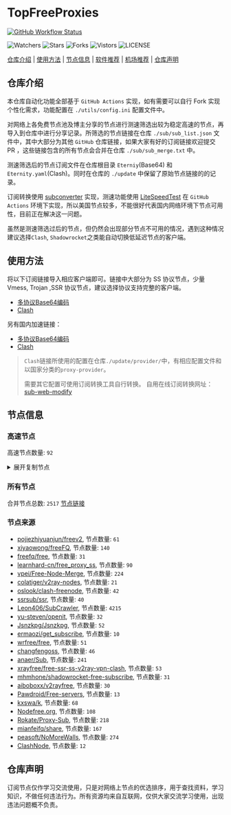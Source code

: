 # TopFreeProxies
[![GitHub Workflow Status](https://github.com/Jason6111/topfreeproxies/actions/workflows/get-proxies.yml/badge.svg)](https://github.com/Jason6111/TopFreeProxies/actions/workflows/get-proxies.yml) 

![Watchers](https://img.shields.io/github/watchers/Jason6111/topfreeproxies) ![Stars](https://img.shields.io/github/stars/Jason6111/topfreeproxies) ![Forks](https://img.shields.io/github/forks/Jason6111/topfreeproxies) ![Vistors](https://visitor-badge.laobi.icu/badge?page_id=Jason6111.topfreeproxies) ![LICENSE](https://img.shields.io/badge/license-CC%20BY--SA%204.0-green.svg)

[仓库介绍](https://github.com/Jason6111/TopFreeProxies#仓库介绍) | [使用方法](https://github.com/Jason6111/TopFreeProxies#使用方法) | [节点信息](https://github.com/Jason6111/TopFreeProxies#节点信息) | [软件推荐](https://github.com/Jason6111/TopFreeProxies#客户端选择) | [机场推荐](https://github.com/Jason6111/TopFreeProxies#机场推荐) | [仓库声明](https://github.com/Jason6111/TopFreeProxies#仓库声明)

## 仓库介绍
本仓库自动化功能全部基于 `GitHub Actions` 实现，如有需要可以自行 Fork 实现个性化需求，功能配置在 `./utils/config.ini` 配置文件中。

对网络上各免费节点池及博主分享的节点进行测速筛选出较为稳定高速的节点，再导入到仓库中进行分享记录。所筛选的节点链接在仓库 `./sub/sub_list.json` 文件中，其中大部分为其他 `GitHub` 仓库链接，如果大家有好的订阅链接欢迎提交 PR ，这些链接包含的所有节点会合并在仓库 `./sub/sub_merge.txt` 中。

测速筛选后的节点订阅文件在仓库根目录 `Eterniy`(Base64) 和 `Eternity.yaml`(Clash)。同时在仓库的 `./update` 中保留了原始节点链接的的记录。

订阅转换使用 [subconverter](https://github.com/tindy2013/subconverter) 实现，测速功能使用 [LiteSpeedTest](https://github.com/xxf098/LiteSpeedTest) 在 `GitHub Actions` 环境下实现，所以美国节点较多，不能很好代表国内网络环境下节点可用性，目前正在解决这一问题。

虽然是测速筛选过后的节点，但仍然会出现部分节点不可用的情况，遇到这种情况建议选择`Clash`, `Shadowrocket`之类能自动切换低延迟节点的客户端。

## 使用方法
将以下订阅链接导入相应客户端即可。链接中大部分为 SS 协议节点，少量 Vmess, Trojan ,SSR 协议节点，建议选择协议支持完整的客户端。

- [多协议Base64编码](https://raw.githubusercontent.com/Jason6111/TopFreeProxies/master/Eternity)
- [Clash](https://raw.githubusercontent.com/Jason6111/TopFreeProxies/master/Eternity.yaml)

另有国内加速链接：

- [多协议Base64编码](https://fastly.jsdelivr.net/gh/Jason6111/TopFreeProxies@master/Eternity)
- [Clash](https://fastly.jsdelivr.net/gh/Jason6111/TopFreeProxies@master/Eternity.yaml)

>`Clash`链接所使用的配置在仓库`./update/provider/`中，有相应配置文件和以国家分类的`proxy-provider`。
>
>需要其它配置可使用订阅转换工具自行转换。
>自用在线订阅转换网址：[sub-web-modify](https://sub.v1.mk/)

## 节点信息
### 高速节点
高速节点数量: `92`
<details>
  <summary>展开复制节点</summary>

    vmess://eyJ2IjoiMiIsInBzIjoi8J+HuPCfh6wg5paw5Yqg5Z2hXzExMTAyODMiLCJhZGQiOiI4LjIxOS4zLjE5NiIsInBvcnQiOiI0NDMiLCJ0eXBlIjoibm9uZSIsImlkIjoiNTcyMTI2ZjgtNTMwMS04M2MyLTBhMjYtYzMwY2VkM2RiN2M0IiwiYWlkIjoiMCIsIm5ldCI6IndzIiwicGF0aCI6Ii93bXptdndzIiwiaG9zdCI6Imdvb2RmYW1pbHkxOS5zaXRlIiwidGxzIjoidGxzIn0=
    vmess://eyJ2IjoiMiIsInBzIjoi8J+HuPCfh6wg5paw5Yqg5Z2hXzExMTAwMjQiLCJhZGQiOiI1MS43OS4xNTcuMjIzIiwicG9ydCI6IjgwIiwidHlwZSI6Im5vbmUiLCJpZCI6IjAyYzk5YzMyLTAwNTgtNGI4Ny1iNTFhLThmNWQ2YTU5YmRkZCIsImFpZCI6IjAiLCJuZXQiOiJ3cyIsInBhdGgiOiIvc3Nob2NlYW4iLCJob3N0IjoiIiwidGxzIjoiIn0=
    vmess://eyJ2IjoiMiIsInBzIjoi8J+HuPCfh6wg5paw5Yqg5Z2hXzExMTAwMjgiLCJhZGQiOiIxOC4xNDMuMTIzLjM1IiwicG9ydCI6IjgwIiwidHlwZSI6Im5vbmUiLCJpZCI6IjY4ZGY0ODM4LTQ2ZDAtNGI1Yi1jM2YwLWE0MGVjNzA2MzI0NSIsImFpZCI6IjAiLCJuZXQiOiJ3cyIsInBhdGgiOiIvIiwiaG9zdCI6IiIsInRscyI6IiJ9
    vmess://eyJ2IjoiMiIsInBzIjoi8J+HuPCfh6wg5paw5Yqg5Z2hXzExMTA0NDYiLCJhZGQiOiI4LjIxOS42MS43NCIsInBvcnQiOiI0NDMiLCJ0eXBlIjoibm9uZSIsImlkIjoiZmZmZmZmZmYtZmZmZi1mZmZmLWZmZmYtZmZmZmZmZmZmZmZmIiwiYWlkIjoiMCIsIm5ldCI6IndzIiwicGF0aCI6Ii92bWVzcyIsImhvc3QiOiJwMS5jaGlndWEudGsiLCJ0bHMiOiJ0bHMifQ==
    ssr://NDIuOTguMjcuMTgzOjU0MzphdXRoX2FlczEyOF9tZDU6Y2hhY2hhMjAtaWV0ZjpwbGFpbjpiV0pzWVc1ck1YQnZjblEvP2dyb3VwPVUxTlNVSEp2ZG1sa1pYSSZyZW1hcmtzPThKLUhyZkNmaDdBZ0xlbW1tZWE0cnkwME1pNDVPQzR5Tnk0eE9ETSZvYmZzcGFyYW09JnByb3RvcGFyYW09TlRFek5qRTZOamR0WmtsVWIwdzRORkJ1V25Fd1pB
    vmess://eyJ2IjoiMiIsInBzIjoi8J+HuPCfh6wgWzA5LTI2XXxvcGVucnVubmVyfOaWsOWKoOWdoShTRylTaW5nYXBvcmUvU2luZ2Fwb3JlXzciLCJhZGQiOiJ2Mi0yLmdvZGxpZ2h0Lnh5eiIsInBvcnQiOiIzMDUyNiIsInR5cGUiOiJub25lIiwiaWQiOiI0MzMwOGQyNy05NGVjLTQwOGUtYThmNi1kNjgyY2ZiOTljYTkiLCJhaWQiOiIwIiwibmV0Ijoid3MiLCJwYXRoIjoiLzU0ZjYzNGZzIiwiaG9zdCI6InYyLTIuZ29kbGlnaHQueHl6IiwidGxzIjoidGxzIn0=
    trojan://7Z29DRr1ts@cp-asus.ml:50275?allowInsecure=1#%F0%9F%87%B8%F0%9F%87%AC%20%5B09-26%5D%7Copenrunner%7C%E6%96%B0%E5%8A%A0%E5%9D%A1%28SG%29Singapore%2FSingapore_8
    trojan://c19d1432-8b3e-4818-8837-3d160cf65908@jgwdb2.gaox.ml:443?allowInsecure=1#%F0%9F%87%AF%F0%9F%87%B5%20%5B09-26%5D%7Copenrunner%7C%E6%97%A5%E6%9C%AC%28JP%29Japan%2FOsaka_9
    vmess://eyJ2IjoiMiIsInBzIjoi8J+HrfCfh7AgWzA5LTI2XXxvcGVucnVubmVyfOS4reWbvemmmea4ry/kuK3lm73lj7Dmub4oQ04pQ2hpbmEvQmVpamluZy8o5Y+v6IO95piv5Lit6L2s6IqC54K5KV8xMCIsImFkZCI6InNoY3UuZm9yZ2VidWtraXQuY29tIiwicG9ydCI6IjQ3Mzg5IiwidHlwZSI6Im5vbmUiLCJpZCI6ImY2ODBkZmQ4LTNiNTktNDhhZi1hZWE4LTFkNGJjMDlhMTcwNSIsImFpZCI6IjAiLCJuZXQiOiJ0Y3AiLCJwYXRoIjoiLyIsImhvc3QiOiJzaGN1LmZvcmdlYnVra2l0LmNvbSIsInRscyI6IiJ9
    vmess://eyJ2IjoiMiIsInBzIjoi8J+HrfCfh7AgWzA5LTI2XXxvcGVucnVubmVyfOS4reWbvemmmea4r+eJueWIq+ihjOaUv+WMuihISylIb25na29uZ1NBUkNoaW5hL0hvbmdLb25nXzE5IiwiYWRkIjoiNDI2aGsuZmFuczgueHl6IiwicG9ydCI6IjQ0MyIsInR5cGUiOiJub25lIiwiaWQiOiI5M2JkYWVkNS0xM2M1LTM5MjctOTNkNy1hNjg3N2M1YWM4ZDIiLCJhaWQiOiIyIiwibmV0Ijoid3MiLCJwYXRoIjoiL3JheSIsImhvc3QiOiI0MjZoay5mYW5zOC54eXoiLCJ0bHMiOiJ0bHMifQ==
    vmess://eyJ2IjoiMiIsInBzIjoi8J+HrfCfh7AgWzA5LTI2XXxvcGVucnVubmVyfOS4reWbvemmmea4ry/kuK3lm73lj7Dmub4oQ04pQ2hpbmEvQmVpamluZy8o5Y+v6IO95piv5Lit6L2s6IqC54K5KV8yMCIsImFkZCI6IlYzMDkuYmdwbmV0LnRvcCIsInBvcnQiOiIyNjMwOSIsInR5cGUiOiJub25lIiwiaWQiOiJlZjM2MWM4My04Yjg5LTM5NTAtOWM5Yi02Y2NjMTc3ZTYyODUiLCJhaWQiOiIwIiwibmV0IjoidGNwIiwicGF0aCI6Ii9yYXkiLCJob3N0IjoiNDI2aGsuZmFuczgueHl6IiwidGxzIjoiIn0=
    vmess://eyJ2IjoiMiIsInBzIjoi8J+HrfCfh7AgWzA5LTI2XXxvcGVucnVubmVyfOS4reWbvemmmea4ry/kuK3lm73lj7Dmub4oQ04pQ2hpbmEvU2hlbnpoZW4vKOWPr+iDveaYr+S4rei9rOiKgueCuSlfMjMiLCJhZGQiOiJWMjAzLmJncG5ldC50b3AiLCJwb3J0IjoiMjYyMDMiLCJ0eXBlIjoibm9uZSIsImlkIjoiZWYzNjFjODMtOGI4OS0zOTUwLTljOWItNmNjYzE3N2U2Mjg1IiwiYWlkIjoiMCIsIm5ldCI6InRjcCIsInBhdGgiOiIvcmF5IiwiaG9zdCI6IjQyNmhrLmZhbnM4Lnh5eiIsInRscyI6IiJ9
    trojan://cfbabf31-2cf6-40ca-9688-abbb682370aa@cn.speedabc.xyz:32002?allowInsecure=1&sni=jp-bgp.speedaccelerate.com#%F0%9F%87%AD%F0%9F%87%B0%20%5B09-26%5D%7Copenrunner%7C%E4%B8%AD%E5%9B%BD%E9%A6%99%E6%B8%AF%2F%E4%B8%AD%E5%9B%BD%E5%8F%B0%E6%B9%BE%28CN%29China%2FShenzhen%2F%28%E5%8F%AF%E8%83%BD%E6%98%AF%E4%B8%AD%E8%BD%AC%E8%8A%82%E7%82%B9%29_25
    trojan://e5d46365e25e31d94279c2bcf93390a2@sg-sr-116.mitoption.com:443?allowInsecure=1#%F0%9F%87%B8%F0%9F%87%AC%20%5B09-26%5D%7Copenrunner%7C%E6%96%B0%E5%8A%A0%E5%9D%A1%28SG%29Singapore%2FSingapore_28
    vmess://eyJ2IjoiMiIsInBzIjoi8J+Hr/Cfh7UgWzA5LTI2XXxvcGVucnVubmVyfOaXpeacrChKUClKYXBhbi9Ub2t5b18yOSIsImFkZCI6IjE0MC4yMzguNDguMTk0IiwicG9ydCI6Ijg4ODgiLCJ0eXBlIjoibm9uZSIsImlkIjoiMjRmMWRmYWQtMTI2Ny00Mjk3LThlODgtMGU5YjhlZjQ3ZTQ3IiwiYWlkIjoiMCIsIm5ldCI6InRjcCIsInBhdGgiOiIvIiwiaG9zdCI6IiIsInRscyI6IiJ9
    ss://YWVzLTI1Ni1nY206WTZSOXBBdHZ4eHptR0M@158.247.205.87:5601#%F0%9F%87%AF%F0%9F%87%B5%20%5B09-26%5D%7Copenrunner%7C%E6%97%A5%E6%9C%AC%28JP%29Japan%2FOsaka_40
    trojan://7b4066ae-accc-11eb-a8bf-f23c91cfbbc9@ssl.tcpbbr.net:443?allowInsecure=1#%F0%9F%87%AD%F0%9F%87%B0%20%5B09-26%5D%7Copenrunner%7C%E4%B8%AD%E5%9B%BD%E9%A6%99%E6%B8%AF%E7%89%B9%E5%88%AB%E8%A1%8C%E6%94%BF%E5%8C%BA%28HK%29Hongkong%2BSAR%2BChina%2FHong%2BKong_42
    vmess://eyJ2IjoiMiIsInBzIjoi8J+HqPCfh7Mg5Y+w5rm+XzExMTAwMDEiLCJhZGQiOiJ0dy10Yi1iLnpjMjAyMDA0MjYuY2x1YiIsInBvcnQiOiIzOTk5OCIsInR5cGUiOiJub25lIiwiaWQiOiI2N2M1MGY2YS04MTZkLTM1NTUtODliNC0xOWRkMjk2MDhmOGIiLCJhaWQiOiIwIiwibmV0IjoidGNwIiwicGF0aCI6Ii8iLCJob3N0IjoidHctdGItYi56YzIwMjAwNDI2LmNsdWIiLCJ0bHMiOiIifQ==
    vmess://eyJ2IjoiMiIsInBzIjoi8J+HqPCfh7Mg5Y+w5rm+XzExMTAwMDIiLCJhZGQiOiJ0dy10Yi1jLnpjMjAyMDA0MjYuY2x1YiIsInBvcnQiOiIzOTk5OSIsInR5cGUiOiJub25lIiwiaWQiOiI2N2M1MGY2YS04MTZkLTM1NTUtODliNC0xOWRkMjk2MDhmOGIiLCJhaWQiOiIwIiwibmV0IjoidGNwIiwicGF0aCI6Ii8iLCJob3N0IjoidHctdGItYy56YzIwMjAwNDI2LmNsdWIiLCJ0bHMiOiIifQ==
    vmess://eyJ2IjoiMiIsInBzIjoi8J+HqPCfh7Mg5Y+w5rm+XzExMTAwMDciLCJhZGQiOiIwMjE4dHcwMi5mYW5zOC54eXoiLCJwb3J0IjoiODAiLCJ0eXBlIjoibm9uZSIsImlkIjoiNWM3MGRhNWQtZTY0MS0zYmY4LWI3ZGMtNWJhYmQ4NDNmZjNjIiwiYWlkIjoiMiIsIm5ldCI6IndzIiwicGF0aCI6Ii92MnJheSIsImhvc3QiOiIwMjE4dHcwMi5mYW5zOC54eXoiLCJ0bHMiOiIifQ==
    vmess://eyJ2IjoiMiIsInBzIjoi8J+HqPCfh7Mg5Y+w5rm+XzExMTAwMDgiLCJhZGQiOiIxNjUuMTU0LjI0My40NSIsInBvcnQiOiI0NDMiLCJ0eXBlIjoibm9uZSIsImlkIjoiN2Y0ZmYyZTEtYzA4Zi0zNWJkLWFmZTctNGE2YTM4NjkwN2FhIiwiYWlkIjoiMiIsIm5ldCI6IndzIiwicGF0aCI6Ii8iLCJob3N0IjoiIiwidGxzIjoiIn0=
    vmess://eyJ2IjoiMiIsInBzIjoi8J+HqPCfh7Mg5Y+w5rm+XzExMTAwMDkiLCJhZGQiOiIyMTEuNzIuMzUuMTEwIiwicG9ydCI6IjQ0MyIsInR5cGUiOiJub25lIiwiaWQiOiI1NDFjYTAyNi01OGQzLTQ4ZjEtZDZlZi0zYTA1NTQzZGRjYjciLCJhaWQiOiIwIiwibmV0Ijoid3MiLCJwYXRoIjoiLyIsImhvc3QiOiJydS50emNjaWZxLmdhIiwidGxzIjoiIn0=
    vmess://eyJ2IjoiMiIsInBzIjoi8J+HqPCfh7Mg5Y+w5rm+XzExMTAwMTAiLCJhZGQiOiIyMjAuMTMwLjgwLjE3OSIsInBvcnQiOiI0NDMiLCJ0eXBlIjoibm9uZSIsImlkIjoiNzAyMDY0OTAtODI5Mi00MjQyLWIyNjMtZTdkMTE1ODkzNjJlIiwiYWlkIjoiMCIsIm5ldCI6IndzIiwicGF0aCI6Ii9kb3duIiwiaG9zdCI6IiIsInRscyI6IiJ9
    vmess://eyJ2IjoiMiIsInBzIjoi8J+HqPCfh7Mg5Y+w5rm+XzExMTAwMzMiLCJhZGQiOiIxNjUuMTU0LjIyNi40NSIsInBvcnQiOiI4MCIsInR5cGUiOiJub25lIiwiaWQiOiJmYTA3MDJmNC04ZWM5LTQ4ZTUtOWI1My1hMGFmYjdjMzcxN2UiLCJhaWQiOiIwIiwibmV0Ijoid3MiLCJwYXRoIjoiLyIsImhvc3QiOiIiLCJ0bHMiOiIifQ==
    vmess://eyJ2IjoiMiIsInBzIjoi8J+HqPCfh7Mg5Y+w5rm+XzExMTAwNDAiLCJhZGQiOiJ0dzAyLmhlbmV0LnRvcCIsInBvcnQiOiIyMDAwMCIsInR5cGUiOiJub25lIiwiaWQiOiIzNWI2NWIzMS0xNzRlLTQwMDctYWQ2NS04ZWFlNmQ3YjhjNDEiLCJhaWQiOiIwIiwibmV0Ijoid3MiLCJwYXRoIjoiL2xpdmUiLCJob3N0IjoiY2N0di5jb20iLCJ0bHMiOiIifQ==
    vmess://eyJ2IjoiMiIsInBzIjoi8J+HqPCfh7Mg5Y+w5rm+XzExMTAwNDkiLCJhZGQiOiJ0dzk5LWhpbmV0Lm15bjFkZXMuY29tIiwicG9ydCI6IjIwODciLCJ0eXBlIjoibm9uZSIsImlkIjoiZDc4YzBiZjMtYjViYi0zOTQ4LWI1YWYtODMzNzlkOGM5MTdmIiwiYWlkIjoiMCIsIm5ldCI6IndzIiwicGF0aCI6Ii8iLCJob3N0IjoidHc5OS1oaW5ldC5teW4xZGVzLmNvbSIsInRscyI6IiJ9
    vmess://eyJ2IjoiMiIsInBzIjoi8J+HqPCfh7Mg5Y+w5rm+XzExMTAwNTQiLCJhZGQiOiJoaW5ldDEyNjEuZ2Z3aXNiZXN0Lnh5eiIsInBvcnQiOiIyMTIzNCIsInR5cGUiOiJub25lIiwiaWQiOiI2ZDg5NmRkOS0yMWZmLTM4NDQtYTcyYS0zMzI1MDc0ODYwNDkiLCJhaWQiOiIwIiwibmV0IjoidGNwIiwicGF0aCI6Ii8iLCJob3N0IjoidHc5OS1oaW5ldC5teW4xZGVzLmNvbSIsInRscyI6IiJ9
    vmess://eyJ2IjoiMiIsInBzIjoi8J+HqPCfh7Mg5Y+w5rm+XzExMTAwNTUiLCJhZGQiOiJ0dy0xLnF3cWpzcS50b3AiLCJwb3J0IjoiNDQzIiwidHlwZSI6Im5vbmUiLCJpZCI6ImIwNTQzYTNiLWQ2OTAtM2VkOS05YTgxLWYyNGY4NTJlNzRmNyIsImFpZCI6IjAiLCJuZXQiOiJ3cyIsInBhdGgiOiIvIiwiaG9zdCI6InR3LTEucXdxanNxLnRvcCIsInRscyI6IiJ9
    vmess://eyJ2IjoiMiIsInBzIjoi8J+HqPCfh7Mg5Y+w5rm+XzExMTAwNTYiLCJhZGQiOiJ0dy5mMDEucGFvcGFvY2xvdWQuY3lvdSIsInBvcnQiOiIzMzA2IiwidHlwZSI6Im5vbmUiLCJpZCI6IjE2NjkwYWQzLWIyM2MtM2Q0ZC1iNGEwLTM3OTBlNThmOWJlMSIsImFpZCI6IjIiLCJuZXQiOiJ0Y3AiLCJwYXRoIjoiLyIsImhvc3QiOiJ0dy0xLnF3cWpzcS50b3AiLCJ0bHMiOiIifQ==
    vmess://eyJ2IjoiMiIsInBzIjoi8J+HqPCfh7Mg5Y+w5rm+XzExMTAwNTkiLCJhZGQiOiJhMDEtaGsxLm1vb250b2RheS51ayIsInBvcnQiOiI0NDMiLCJ0eXBlIjoibm9uZSIsImlkIjoiMTQ1ZTIxYWMtYWIwYy00Zjg5LWI2OGMtZTYxMTQ5MDk1ZWYzIiwiYWlkIjoiMCIsIm5ldCI6IndzIiwicGF0aCI6Ii9tb29udG9kYXkiLCJob3N0IjoiYTAxLWhrMS5tb29udG9kYXkudWsiLCJ0bHMiOiJ0bHMifQ==
    vmess://eyJ2IjoiMiIsInBzIjoi8J+HqPCfh7Mg5Y+w5rm+XzExMTAwNjEiLCJhZGQiOiJhMDgtaGsxLm1vb250b2RheS51ayIsInBvcnQiOiI0NDMiLCJ0eXBlIjoibm9uZSIsImlkIjoiMTQ1ZTIxYWMtYWIwYy00Zjg5LWI2OGMtZTYxMTQ5MDk1ZWYzIiwiYWlkIjoiMCIsIm5ldCI6IndzIiwicGF0aCI6Ii9tb29udG9kYXkiLCJob3N0IjoiYTA4LWhrMS5tb29udG9kYXkudWsiLCJ0bHMiOiJ0bHMifQ==
    vmess://eyJ2IjoiMiIsInBzIjoi8J+HqPCfh7Mg5Y+w5rm+XzExMTAwNjIiLCJhZGQiOiJhMTAta29yMS5tb29udG9kYXkudWsiLCJwb3J0IjoiNDQzIiwidHlwZSI6Im5vbmUiLCJpZCI6IjE0NWUyMWFjLWFiMGMtNGY4OS1iNjhjLWU2MTE0OTA5NWVmMyIsImFpZCI6IjAiLCJuZXQiOiJ3cyIsInBhdGgiOiIvbW9vbnRvZGF5IiwiaG9zdCI6ImExMC1rb3IxLm1vb250b2RheS51ayIsInRscyI6InRscyJ9
    vmess://eyJ2IjoiMiIsInBzIjoi8J+HqPCfh7Mg5Y+w5rm+XzExMTAwNzciLCJhZGQiOiJoaW5ldC0yLmFraWpwLm5ldCIsInBvcnQiOiIzMDAxNSIsInR5cGUiOiJub25lIiwiaWQiOiIwYWU1MDU3MS1iZjYyLTRhNTctODAzNS0wODhjYzEwYjJiYjYiLCJhaWQiOiIwIiwibmV0Ijoid3MiLCJwYXRoIjoiL2ltYWdlcyIsImhvc3QiOiJ2LnFxLmNvbSIsInRscyI6IiJ9
    vmess://eyJ2IjoiMiIsInBzIjoi8J+HqPCfh7Mg5Y+w5rm+XzExMTAwODAiLCJhZGQiOiJhMDMtanAxLm1vb250b2RheS51ayIsInBvcnQiOiI0NDMiLCJ0eXBlIjoibm9uZSIsImlkIjoiMTQ1ZTIxYWMtYWIwYy00Zjg5LWI2OGMtZTYxMTQ5MDk1ZWYzIiwiYWlkIjoiMCIsIm5ldCI6IndzIiwicGF0aCI6Ii9tb29udG9kYXkiLCJob3N0IjoiYTAzLWpwMS5tb29udG9kYXkudWsiLCJ0bHMiOiJ0bHMifQ==
    vmess://eyJ2IjoiMiIsInBzIjoi8J+HqPCfh7Mg5Y+w5rm+XzExMTAwODIiLCJhZGQiOiI2MS4yMTYuODUuNjgiLCJwb3J0IjoiNDQzIiwidHlwZSI6Im5vbmUiLCJpZCI6IjViYTczOGU3LTBhYmYtNDkzNS1iNjdlLWQ0MDRhMDgzZDZhNiIsImFpZCI6IjY0IiwibmV0Ijoid3MiLCJwYXRoIjoiL3BhdGgvMjQzNTM1MzIyOTA2IiwiaG9zdCI6Ind3dy44ODYxMjg2MC54eXoiLCJ0bHMiOiJ0bHMifQ==
    vmess://eyJ2IjoiMiIsInBzIjoi8J+HqPCfh7Mg5Y+w5rm+XzExMTAwODQiLCJhZGQiOiJ0dzQuNTk0ODg4Lnh5eiIsInBvcnQiOiIxMTQ2MyIsInR5cGUiOiJub25lIiwiaWQiOiI2OTNiYTZhNi1mMzYyLTNlZjMtYjk0NS1lOWRlNGFhOGFjNGUiLCJhaWQiOiIwIiwibmV0Ijoid3MiLCJwYXRoIjoiL3YycmF5IiwiaG9zdCI6InR3NC41OTQ4ODgueHl6IiwidGxzIjoiIn0=
    vmess://eyJ2IjoiMiIsInBzIjoi8J+HqPCfh7Mg5Y+w5rm+XzExMTAwODUiLCJhZGQiOiJ4bi0ta2RrYWtiM2tjLnhuLS15OGpobW02Z24uY29tIiwicG9ydCI6IjgwOSIsInR5cGUiOiJub25lIiwiaWQiOiJmZWM1NDRjNS02ZWM0LTQ1ZDgtODg3OC0xN2Y3OTllNzdlOTYiLCJhaWQiOiIwIiwibmV0IjoidGNwIiwicGF0aCI6Ii92MnJheSIsImhvc3QiOiJ0dzQuNTk0ODg4Lnh5eiIsInRscyI6IiJ9
    vmess://eyJ2IjoiMiIsInBzIjoi8J+HqPCfh7Mg5Y+w5rm+XzExMTAwODkiLCJhZGQiOiJkZG5zMi5haXJ0Y3AudmlwIiwicG9ydCI6IjEwMDAxIiwidHlwZSI6Im5vbmUiLCJpZCI6IjdmNjdmYjExLTgzMmQtMzQ5Mi1hZGZlLTYzZTBjY2VhZmJlMCIsImFpZCI6IjIiLCJuZXQiOiJ3cyIsInBhdGgiOiIvIiwiaG9zdCI6ImRkbnMyLmFpcnRjcC52aXAiLCJ0bHMiOiIifQ==
    vmess://eyJ2IjoiMiIsInBzIjoi8J+HqPCfh7Mg5Y+w5rm+XzExMTAwOTAiLCJhZGQiOiJkZG5zLmFpcnRjcC52aXAiLCJwb3J0IjoiMTAwMDEiLCJ0eXBlIjoibm9uZSIsImlkIjoiN2Y2N2ZiMTEtODMyZC0zNDkyLWFkZmUtNjNlMGNjZWFmYmUwIiwiYWlkIjoiMiIsIm5ldCI6IndzIiwicGF0aCI6Ii8iLCJob3N0IjoiZGRucy5haXJ0Y3AudmlwIiwidGxzIjoiIn0=
    vmess://eyJ2IjoiMiIsInBzIjoi8J+HqPCfh7Mg5Y+w5rm+XzExMTAxMjUiLCJhZGQiOiIyMTEuMjMuMTYwLjI0MyIsInBvcnQiOiI0NDMiLCJ0eXBlIjoibm9uZSIsImlkIjoiNDE4MDQ4YWYtYTI5My00Yjk5LTliMGMtOThjYTM1ODBkZDI0IiwiYWlkIjoiNjQiLCJuZXQiOiJ3cyIsInBhdGgiOiIvcGF0aC8yNDM1MzUzMjI5MDYiLCJob3N0Ijoid3d3LjMzMDYxMjIyLnh5eiIsInRscyI6IiJ9
    vmess://eyJ2IjoiMiIsInBzIjoi8J+HqPCfh7Mg5Y+w5rm+XzExMTAxMzIiLCJhZGQiOiJ0dy54bGtqanMudG9wIiwicG9ydCI6IjQ0MyIsInR5cGUiOiJub25lIiwiaWQiOiIwYTZiNzIyNi0yZjljLTM5M2MtYmM5NC01YTM0ODU5MjUwYzAiLCJhaWQiOiIwIiwibmV0Ijoid3MiLCJwYXRoIjoiLyIsImhvc3QiOiJ0dy54bGtqanMudG9wIiwidGxzIjoiIn0=
    vmess://eyJ2IjoiMiIsInBzIjoi8J+HqPCfh7Mg5Y+w5rm+XzExMTAxMzMiLCJhZGQiOiJ0dzAyLm50dGtrLmNvbSIsInBvcnQiOiI0NDMiLCJ0eXBlIjoibm9uZSIsImlkIjoiM2E5YzBkMGMtZTBmZC0zMTQ1LWE0MTQtZWMyNjVlNzAxMGI3IiwiYWlkIjoiMCIsIm5ldCI6IndzIiwicGF0aCI6Ii8iLCJob3N0IjoidHcwMi5udHRray5jb20iLCJ0bHMiOiIifQ==
    vmess://eyJ2IjoiMiIsInBzIjoi8J+HqPCfh7Mg5Y+w5rm+XzExMTAxMzciLCJhZGQiOiJ0d2lwdjQudXNlaXB2Nm5vdy5jb20iLCJwb3J0IjoiNjYxNyIsInR5cGUiOiJub25lIiwiaWQiOiJmOGQxOWJhNS04Njg0LTQ1ZjItODUyMy03N2RiZWE1ODg5NTUiLCJhaWQiOiIwIiwibmV0Ijoid3MiLCJwYXRoIjoiLyIsImhvc3QiOiJ0d2lwdjQudXNlaXB2Nm5vdy5jb20iLCJ0bHMiOiIifQ==
    vmess://eyJ2IjoiMiIsInBzIjoi8J+HqPCfh7Mg5Y+w5rm+XzExMTAxOTciLCJhZGQiOiJ0dzAxLmhlbmV0LnRvcCIsInBvcnQiOiIyMDAwMCIsInR5cGUiOiJub25lIiwiaWQiOiJjN2I1MzkyYS0wM2EyLTQ4M2YtOWQ1MS04OWZmMWFhNmMxOWUiLCJhaWQiOiIwIiwibmV0Ijoid3MiLCJwYXRoIjoiL2xpdmUiLCJob3N0IjoiY2N0di5jb20iLCJ0bHMiOiIifQ==
    trojan://e0ef6178-23ad-3385-9e72-b93820a847da@AZQT.xibai6.top:20739?allowInsecure=0#%F0%9F%87%BA%F0%9F%87%B8%20%5B11-12%5D-%F0%9F%87%BA%F0%9F%87%B8-%E7%BE%8E%E5%9B%BD-2652-AZQT.xibai6.top
    vmess://eyJ2IjoiMiIsInBzIjoi8J+HuvCfh7ggLee+juWbvS12Ni56b3RlLmV1Lm9yZyIsImFkZCI6InY2LnpvdGUuZXUub3JnIiwicG9ydCI6Ijg0NDMiLCJ0eXBlIjoibm9uZSIsImlkIjoiNjliMWRhYTQtMzA1Yy00YTU5LTllOGYtNDkyNmUwY2ZjZDQ3IiwiYWlkIjoiMCIsIm5ldCI6IndzIiwicGF0aCI6Ii8iLCJob3N0IjoidjYuem90ZS5ldS5vcmciLCJ0bHMiOiIifQ==
    vmess://eyJ2IjoiMiIsInBzIjoi8J+HuvCfh7ggLee+juWbvS0xMDQuMTYuMTU0LjExOCIsImFkZCI6IjEwNC4xNi4xNTQuMTE4IiwicG9ydCI6IjQ0MyIsInR5cGUiOiJub25lIiwiaWQiOiJhOTQ1ZGJkNy1mYWFlLTQ1ZDUtZTE5NS02NjNkOWQwZjY0OGQiLCJhaWQiOiIwIiwibmV0Ijoid3MiLCJwYXRoIjoiLyIsImhvc3QiOiIlN0IlMjJIb3N0JTIyOiUyMmZqLndibG9ndzEudGslMjIlN0QiLCJ0bHMiOiJ0bHMifQ==
    vmess://eyJ2IjoiMiIsInBzIjoi8J+HuvCfh7ggLee+juWbvS0xMDQuMTcuMTg1LjEzMSIsImFkZCI6IjEwNC4xNy4xODUuMTMxIiwicG9ydCI6IjQ0MyIsInR5cGUiOiJub25lIiwiaWQiOiJhOTQ1ZGJkNy1mYWFlLTQ1ZDUtZTE5NS02NjNkOWQwZjY0OGQiLCJhaWQiOiIwIiwibmV0Ijoid3MiLCJwYXRoIjoiLyIsImhvc3QiOiIlN0IlMjJIb3N0JTIyOiUyMmZqLndibG9ndzEudGslMjIlN0QiLCJ0bHMiOiJ0bHMifQ==
    vmess://eyJ2IjoiMiIsInBzIjoi8J+HuvCfh7ggLee+juWbvS0xMDQuMTkuMTY1LjU2IiwiYWRkIjoiMTA0LjE5LjE2NS41NiIsInBvcnQiOiI0NDMiLCJ0eXBlIjoibm9uZSIsImlkIjoiYTk0NWRiZDctZmFhZS00NWQ1LWUxOTUtNjYzZDlkMGY2NDhkIiwiYWlkIjoiMCIsIm5ldCI6IndzIiwicGF0aCI6Ii8iLCJob3N0IjoiJTdCJTIySG9zdCUyMjolMjJmai53YmxvZ3cxLnRrJTIyJTdEIiwidGxzIjoidGxzIn0=
    vmess://eyJ2IjoiMiIsInBzIjoi8J+HuvCfh7ggLee+juWbvS0xMDQuMTkuMjIuODIiLCJhZGQiOiIxMDQuMTkuMjIuODIiLCJwb3J0IjoiNDQzIiwidHlwZSI6Im5vbmUiLCJpZCI6ImE5NDVkYmQ3LWZhYWUtNDVkNS1lMTk1LTY2M2Q5ZDBmNjQ4ZCIsImFpZCI6IjAiLCJuZXQiOiJ3cyIsInBhdGgiOiIvIiwiaG9zdCI6IiU3QiUyMkhvc3QlMjI6JTIyZmoud2Jsb2d3MS50ayUyMiU3RCIsInRscyI6InRscyJ9
    vmess://eyJ2IjoiMiIsInBzIjoi8J+HuvCfh7ggLee+juWbvS0xNzIuNjcuNjAuMzYiLCJhZGQiOiIxNzIuNjcuNjAuMzYiLCJwb3J0IjoiMjA1MyIsInR5cGUiOiJub25lIiwiaWQiOiJmYjU4MDY0My0xYjBmLTRjNjEtYzIyOC1lMGRjNWE3MGFiYmUiLCJhaWQiOiIwIiwibmV0Ijoid3MiLCJwYXRoIjoiLyIsImhvc3QiOiJ3d3cuYW9vcC5jZiIsInRscyI6InRscyJ9
    vmess://eyJ2IjoiMiIsInBzIjoi8J+HuvCfh7ggLee+juWbvS02OGJhMDMyMy1hNTFiLTQ4OWItODEyNS05Mjk0Zjk2MjI3MjAubWlzYy5jZiIsImFkZCI6IjY4YmEwMzIzLWE1MWItNDg5Yi04MTI1LTkyOTRmOTYyMjcyMC5taXNjLmNmIiwicG9ydCI6IjgwIiwidHlwZSI6Im5vbmUiLCJpZCI6IjY4YmEwMzIzLWE1MWItNDg5Yi04MTI1LTkyOTRmOTYyMjcyMCIsImFpZCI6IjAiLCJuZXQiOiJ3cyIsInBhdGgiOiIvIiwiaG9zdCI6IiU3QiUyMkhvc3QlMjI6JTIyNjhiYTAzMjMtYTUxYi00ODliLTgxMjUtOTI5NGY5NjIyNzIwLm1pc2MuY2YlMjIlN0QiLCJ0bHMiOiIifQ==
    vmess://eyJ2IjoiMiIsInBzIjoi8J+HuvCfh7ggLee+juWbvS1oazMuc2FuZmVuMDAxLnBpY3MiLCJhZGQiOiJoazMuc2FuZmVuMDAxLnBpY3MiLCJwb3J0IjoiNDQzIiwidHlwZSI6Im5vbmUiLCJpZCI6IjY2YmVlOGZhLTU2YTYtNDEwOC05MmVjLWQ0YTA5MDAyNzBjYiIsImFpZCI6IjAiLCJuZXQiOiJ3cyIsInBhdGgiOiIvIiwiaG9zdCI6Ind3dy5taWNyb3NvZnQuY29tIiwidGxzIjoidGxzIn0=
    vmess://eyJ2IjoiMiIsInBzIjoi8J+HuvCfh7ggLee+juWbvS12Ni56b3RlLmV1Lm9yZyAyIiwiYWRkIjoidjYuem90ZS5ldS5vcmciLCJwb3J0IjoiODQ0MyIsInR5cGUiOiJub25lIiwiaWQiOiI2OWIxZGFhNC0zMDVjLTRhNTktOWU4Zi00OTI2ZTBjZmNkNDciLCJhaWQiOiIwIiwibmV0Ijoid3MiLCJwYXRoIjoiLyIsImhvc3QiOiJ2Ni56b3RlLmV1Lm9yZyIsInRscyI6InRscyJ9
    vmess://eyJ2IjoiMiIsInBzIjoi8J+HuvCfh7ggZ2l0aHViLmNvbS9mcmVlZnEgLSDnvo7lm73lvJflkInlsLzkuprlt57mlofnibnlsbHlhpzlnLpPVkjmlbDmja7kuK3lv4MgMSIsImFkZCI6IjUxLjgxLjIyMC4xOTUiLCJwb3J0IjoiODAiLCJ0eXBlIjoibm9uZSIsImlkIjoiNmZlYTE2NDktNDI1Yi00MDkyLWJmNTMtMjk3OTIxNTJjOTI1IiwiYWlkIjoiMCIsIm5ldCI6IndzIiwicGF0aCI6Ii8iLCJob3N0IjoiNTEuODEuMjIwLjE5NSIsInRscyI6IiJ9
    vmess://eyJ2IjoiMiIsInBzIjoiVVNfMTAiLCJhZGQiOiIxMzguMi4xNS4yMyIsInBvcnQiOiI0NjM3MCIsInR5cGUiOiJub25lIiwiaWQiOiI5OTgxNTFlNS0wYmM1LTQzNzctZTM5MC1jNDFiYjI2ZmRkMGMiLCJhaWQiOiIwIiwibmV0IjoidGNwIiwicGF0aCI6Ii8iLCJob3N0IjoiNTEuODEuMjIwLjE5NSIsInRscyI6IiJ9
    vmess://eyJ2IjoiMiIsInBzIjoiVVNfMTEiLCJhZGQiOiI1MS44MS4yMjMuMzIiLCJwb3J0IjoiNDQzIiwidHlwZSI6Im5vbmUiLCJpZCI6ImMwMTU2NDUxLTRlZmItNDVlMi04NGZjLThkMzE1YzQ2NTBkYiIsImFpZCI6IjMyIiwibmV0IjoidGNwIiwicGF0aCI6Ii8iLCJob3N0IjoiNTEuODEuMjIwLjE5NSIsInRscyI6IiJ9
    vmess://eyJ2IjoiMiIsInBzIjoiUG9vbF/wn4e68J+HuFVTXzEyIiwiYWRkIjoiMTkyLjk2LjIwNC4yNTAiLCJwb3J0IjoiNDQzIiwidHlwZSI6Im5vbmUiLCJpZCI6ImFiYTUwZGQ0LTU0ODQtM2IwNS1iMTRhLTQ2NjFjYWY4NjJkNSIsImFpZCI6IjQiLCJuZXQiOiJ3cyIsInBhdGgiOiIvd3MiLCJob3N0IjoiIiwidGxzIjoidGxzIn0=
    vmess://eyJ2IjoiMiIsInBzIjoiVVNfMTQiLCJhZGQiOiIxNTkuMjIzLjMyLjIzMCIsInBvcnQiOiI4MDgwIiwidHlwZSI6Im5vbmUiLCJpZCI6IjcwMDIzMzBkLWZlMjctNGI1Ni1iMjJmLWQ3ZTNlYjgyNWZkYiIsImFpZCI6IjAiLCJuZXQiOiJ3cyIsInBhdGgiOiIvY2N0djEzL2hkLm0zdTgiLCJob3N0IjoiMTU5LjIyMy4zMi4yMzAiLCJ0bHMiOiIifQ==
    vmess://eyJ2IjoiMiIsInBzIjoiVVNfMTYiLCJhZGQiOiI1MS44MS4yMjMuMzEiLCJwb3J0IjoiNDQzIiwidHlwZSI6Im5vbmUiLCJpZCI6ImMwMTU2NDUxLTRlZmItNDVlMi04NGZjLThkMzE1YzQ2NTBkYiIsImFpZCI6IjMyIiwibmV0IjoidGNwIiwicGF0aCI6Ii9jY3R2MTMvaGQubTN1OCIsImhvc3QiOiIxNTkuMjIzLjMyLjIzMCIsInRscyI6IiJ9
    vmess://eyJ2IjoiMiIsInBzIjoiVVNfMTciLCJhZGQiOiI2OC4xODMuMTI5LjE5NyIsInBvcnQiOiI4MDgwIiwidHlwZSI6Im5vbmUiLCJpZCI6IjE1N2FiMjRjLTJmMDItNDRkMi1iMjExLTZkNzA2MTJjOWY2NCIsImFpZCI6IjAiLCJuZXQiOiJ3cyIsInBhdGgiOiIvY2N0djEzL2hkLm0zdTgiLCJob3N0IjoiNjguMTgzLjEyOS4xOTciLCJ0bHMiOiIifQ==
    vmess://eyJ2IjoiMiIsInBzIjoi8J+HuvCfh7ggWzA5LTI2XXxvcGVucnVubmVyfOe+juWbvShVUylVU0EvTG9zQW5nZWxlc182IiwiYWRkIjoidXMxLmxvbHZwcy54eXoiLCJwb3J0IjoiNjAwNjAiLCJ0eXBlIjoibm9uZSIsImlkIjoiOTU4ODZjNzYtOTIwNy00OGJkLTllNjQtZDE0MjJlNzVhZDg5IiwiYWlkIjoiMCIsIm5ldCI6IndzIiwicGF0aCI6Ii9BWTkyMFVNUiIsImhvc3QiOiJ1czEubG9sdnBzLnh5eiIsInRscyI6InRscyJ9
    vmess://eyJ2IjoiMiIsInBzIjoi8J+HuvCfh7ggWzA5LTI2XXxvcGVucnVubmVyfOe+juWbvShVUylVU0EvTG9zQW5nZWxlc18xMSIsImFkZCI6IjQ1Ljc2LjcxLjIzMyIsInBvcnQiOiI0Njk4MyIsInR5cGUiOiJub25lIiwiaWQiOiI2OTA5OTI1OC0xNDc2LTQ2ZGQtYTUxYi04NGU5MTVlOTQxYmUiLCJhaWQiOiIwIiwibmV0Ijoid3MiLCJwYXRoIjoiLzF0R0s4MmxVLyIsImhvc3QiOiIiLCJ0bHMiOiIifQ==
    trojan://e5d46365e25e31d94279c2bcf93390a2@usa-sr-105.mitoption.com:443?allowInsecure=1#%F0%9F%87%BA%F0%9F%87%B8%20%5B09-26%5D%7Copenrunner%7C%E7%BE%8E%E5%9B%BD%28US%29USA%2FScottsdale_12
    vmess://eyJ2IjoiMiIsInBzIjoi8J+HuvCfh7ggWzA5LTI2XXxvcGVucnVubmVyfOe+juWbvShVUylVU0EvU2FuSm9zZV8xMyIsImFkZCI6IjE1NS4yNDguMjAyLjIwMyIsInBvcnQiOiIxNDU2NCIsInR5cGUiOiJub25lIiwiaWQiOiI0YTBkYTM3OS1hN2NjLTQzODktODhkNy00NTUxNGI4OTY4ODMiLCJhaWQiOiIwIiwibmV0IjoidGNwIiwicGF0aCI6Ii8iLCJob3N0IjoiIiwidGxzIjoiIn0=
    vmess://eyJ2IjoiMiIsInBzIjoi8J+HuvCfh7ggWzA5LTI2XXxvcGVucnVubmVyfOe+juWbvShVUylVU0EvUGlzY2F0YXdheVRvd25zaGlwXzE0IiwiYWRkIjoiMjA3LjI0Ni45NC4yOCIsInBvcnQiOiI0MjM4MyIsInR5cGUiOiJub25lIiwiaWQiOiI0NzczZGZkYy05Yzg1LTQ4NzMtODcyMC1jZThjZjVmNzRmN2MiLCJhaWQiOiIwIiwibmV0IjoidGNwIiwicGF0aCI6Ii8iLCJob3N0IjoiIiwidGxzIjoiIn0=
    vmess://eyJ2IjoiMiIsInBzIjoi8J+HuvCfh7ggWzA5LTI2XXxvcGVucnVubmVyfOe+juWbvShVUylVU0EvQ2xpZnRvbl8xOCIsImFkZCI6InVzMy4zMXZwbi5jb20iLCJwb3J0IjoiNDQzIiwidHlwZSI6Im5vbmUiLCJpZCI6IjJlZjY0ZGM4LWNhM2MtNDViOC1hZDVmLTIwODcxNDUyMTQzYiIsImFpZCI6IjAiLCJuZXQiOiJ3cyIsInBhdGgiOiIvZmFzdHNzaC8zMTAyNjM3NDkzcXFjb20vNjI2Y2Y3ZDhiZDQ5Yi8iLCJob3N0IjoidXMzLjMxdnBuLmNvbSIsInRscyI6InRscyJ9
    vmess://eyJ2IjoiMiIsInBzIjoiXzAzIiwiYWRkIjoiMTI4LjEuMTM0LjEyNiIsInBvcnQiOiI2NjY2IiwidHlwZSI6Im5vbmUiLCJpZCI6IjdmYjNiNTcxLWNkYTgtNDBmNi1jOWU2LWRiOTc2NWVhOGZhYSIsImFpZCI6IjAiLCJuZXQiOiJ0Y3AiLCJwYXRoIjoiL2Zhc3Rzc2gvMzEwMjYzNzQ5M3FxY29tLzYyNmNmN2Q4YmQ0OWIvIiwiaG9zdCI6InVzMy4zMXZwbi5jb20iLCJ0bHMiOiIifQ==
    ssr://MTc5LjYxLjE1NC41ODo1MzU5MDphdXRoX2FlczEyOF9tZDU6Y2hhY2hhMjAtaWV0Zjp0bHMxLjJfdGlja2V0X2F1dGg6Vm5OWGNVMXZVMFUvP2dyb3VwPVUxTlNVSEp2ZG1sa1pYSSZyZW1hcmtzPThKLUhxZkNmaDZvZ0xlVy10LVdidlMweE56a3VOakV1TVRVMExqVTQmb2Jmc3BhcmFtPVdrUkthRTVxU1hsTmFtTXlUWGsxZEdGWFRubGlNMDUyV201UmRWa3lPWFEmcHJvdG9wYXJhbT1NakkzTmpNNmRtOVdZMkUwU205VmMzQnZZa2RuTVE
    ssr://ODguMjEwLjM3LjEyMzo0MTAwNzphdXRoX2FlczEyOF9zaGExOmNoYWNoYTIwLWlldGY6dGxzMS4yX3RpY2tldF9hdXRoOmVWQkxjbVY0V0dGV1RVRllSbVpsZWcvP2dyb3VwPVUxTlNVSEp2ZG1sa1pYSSZyZW1hcmtzPThKLUh0X0NmaDdvZ0xlU19oT2U5bC1hV3J5MDRPQzR5TVRBdU16Y3VNVEl6Jm9iZnNwYXJhbT1NR1ZqTlRReU9EQTROQzVrYjNkdWJHOWhaQzUzYVc1a2IzZHpkWEJrWVhSbExtTnZiUSZwcm90b3BhcmFtPU1qZ3dPRFE2YTJZME4xaG0
    ssr://Y20wMS5uZXdjb21lLnh5ejo1NzAzOmF1dGhfYWVzMTI4X3NoYTE6Y2hhY2hhMjAtaWV0ZjpwbGFpbjpha1poTkVZeC8_Z3JvdXA9VTFOU1VISnZkbWxrWlhJJnJlbWFya3M9OEotSHFQQ2ZoN01nNWJtXzVMaWM1NXlCNWJtXzViZWU1YmlDTFdOdE1ERXVibVYzWTI5dFpTNTRlWG8mb2Jmc3BhcmFtPVZrZDRVMVJ0VmtaTlZGcFRWa1ZhVUZsWE1XcGxSbEpXVkZSR2ExSXdXbGxXUnpWellWVXdkMDVVU2xoaVZGWlRXa1phY21WVk9WbFZVUSZwcm90b3BhcmFtPQ
    ssr://Y25nZGNtLmRlYnVnZXgueHl6OjU2MjphdXRoX2FlczEyOF9tZDU6Y2hhY2hhMjAtaWV0ZjpwbGFpbjpiV0pzWVc1ck1YQnZjblEvP2dyb3VwPVUxTlNVSEp2ZG1sa1pYSSZyZW1hcmtzPUxlYTVsdVdObC1lY2dTMWpibWRrWTIwdVpHVmlkV2RsZUM1NGVYbyZvYmZzcGFyYW09JnByb3RvcGFyYW09TlRJNE56VTZRV0V4TVRJeU1URQ
    ssr://Y25yZWZoazAxLnN0YW5kdXJsLnh5ejo1NjA6YXV0aF9hZXMxMjhfbWQ1OmNoYWNoYTIwLWlldGY6cGxhaW46YldKc1lXNXJNWEJ2Y25RLz9ncm91cD1VMU5TVUhKdmRtbGtaWEkmcmVtYXJrcz1MZWE1bHVXTmwtZWNnUzFqYm5KbFptaHJNREV1YzNSaGJtUjFjbXd1ZUhsNiZvYmZzcGFyYW09JnByb3RvcGFyYW09TWpjM01UTTZRV0V4TVRJeU1URQ
    ssr://Y3Vjc2hrNC5kZWJ1Z2V4Lnh5ejo1NjI6YXV0aF9hZXMxMjhfbWQ1OmNoYWNoYTIwLWlldGY6cGxhaW46YldKc1lXNXJNWEJ2Y25RLz9ncm91cD1VMU5TVUhKdmRtbGtaWEkmcmVtYXJrcz1MZWE1bHVXTmwtZWNnUzFqZFdOemFHczBMbVJsWW5WblpYZ3VlSGw2Jm9iZnNwYXJhbT0mcHJvdG9wYXJhbT0
    ssr://YnMxLmp5bXpmZmJxdWF3bC5jb206MzUwMDphdXRoX2FlczEyOF9zaGExOmNoYWNoYTIwLWlldGY6cGxhaW46Y21WdWVtaGxZMnh2ZFdRLz9ncm91cD1VMU5TVUhKdmRtbGtaWEkmcmVtYXJrcz01cldaNXJHZjU1eUI1WmlKNVlXMDViaUM1cUdRNUxtaDViaUNMV0p6TVM1cWVXMTZabVppY1hWaGQyd3VZMjl0Jm9iZnNwYXJhbT1OVFE1TkdVeU1ERTRNVGN1YldsamNtOXpiMlowTG1OdkpTVSZwcm90b3BhcmFtPU1qQXhPREUzT25GeU4ydHhNM2RpSlE
    ssr://aGt0MDYuY2xhc2hjbG91ZC50ZWNoOjM0Mjg0Om9yaWdpbjpyYzQtbWQ1Omh0dHBfc2ltcGxlOlpWQndhMkkzLz9ncm91cD1VMU5TVUhKdmRtbGtaWEkmcmVtYXJrcz01Ym1fNUxpYzU1eUI1TGljNkk2ZTViaUNMV2hyZERBMkxtTnNZWE5vWTJ4dmRXUXVkR1ZqYUEmb2Jmc3BhcmFtPVpHOTNibXh2WVdRdWQybHVaRzkzYzNWd1pHRjBaUzVqYjIwJnByb3RvcGFyYW09
    ssr://aW5sYXllcjcuc3RhbmR1cmxzLmNvOjU2MDphdXRoX2FlczEyOF9tZDU6Y2hhY2hhMjAtaWV0ZjpwbGFpbjpiV0pzWVc1ck1YQnZjblEvP2dyb3VwPVUxTlNVSEp2ZG1sa1pYSSZyZW1hcmtzPUxlYTVsdVdObC1lY2dTMXBibXhoZVdWeU55NXpkR0Z1WkhWeWJITXVZMjgmb2Jmc3BhcmFtPSZwcm90b3BhcmFtPU1qVTBORE02U25OdWVtdHdaemc0T0E
    ssr://aWQtMS5naXRvLmNjOjMzMjg6YXV0aF9hZXMxMjhfbWQ1OmFlcy0yNTYtY2ZiOnRsczEuMl90aWNrZXRfYXV0aDpPV2xtWVhOMC8_Z3JvdXA9VTFOU1VISnZkbWxrWlhJJnJlbWFya3M9OEotSHFQQ2ZoN01nNWJtXzVMaWM1NXlCNWJtXzViZWU1YmlDTFdsa0xURXVaMmwwYnk1all3Jm9iZnNwYXJhbT0mcHJvdG9wYXJhbT0
    ssr://aWVwbDAxLm5ub29kZGVlLnh5ejoyMDgxOmF1dGhfYWVzMTI4X21kNTpjaGFjaGEyMC1pZXRmOmh0dHBfc2ltcGxlOlkzaHpjM0k1TVRFLz9ncm91cD1VMU5TVUhKdmRtbGtaWEkmcmVtYXJrcz01ckt6NVkyWDU1eUI1YnlBNWJDQjViaUNMV2xsY0d3d01TNXVibTl2WkdSbFpTNTRlWG8mb2Jmc3BhcmFtPVptVTVPVE0yTmpBekxtMXBZM0p2YzI5bWRDNWpiMjAmcHJvdG9wYXJhbT1Oall3TXpwbWJFcHhiRTA
    ssr://aWVwbDEubm5vb2RkZWUueHl6OjIwNTE6YXV0aF9hZXMxMjhfbWQ1OmNoYWNoYTIwLWlldGY6aHR0cF9zaW1wbGU6WTNoemMzSTVNVEUvP2dyb3VwPVUxTlNVSEp2ZG1sa1pYSSZyZW1hcmtzPThKLUhxUENmaDdNZzVyR2Y2SXVQNTV5QjZaV0g1ckdmNWJpQ0xXbGxjR3d4TG01dWIyOWtaR1ZsTG5oNWVnJm9iZnNwYXJhbT1abVU1T1RNMk5qQXpMbTFwWTNKdmMyOW1kQzVqYjIwJnByb3RvcGFyYW09TmpZd016cG1iRXB4YkUw
    ssr://anAtMi5naXRvLmNjOjMzNDE1OmF1dGhfYWVzMTI4X21kNTphZXMtMjU2LWNmYjp0bHMxLjJfdGlja2V0X2F1dGg6T1dsbVlYTjAvP2dyb3VwPVUxTlNVSEp2ZG1sa1pYSSZyZW1hcmtzPThKLUhyX0NmaDdVZ0xlYXhuLWlMai1lY2dTMXFjQzB5TG1kcGRHOHVZMk0mb2Jmc3BhcmFtPU9UUXdZekl6TURnMU5TNWtiM2R1Ykc5aFpDNTNhVzVrYjNkemRYQmtZWFJsTG1OdmJRJnByb3RvcGFyYW09
    ssr://anAtMi5naXRvLmNjOjMzNDE1OmF1dGhfYWVzMTI4X21kNTphZXMtMjU2LWNmYjp0bHMxLjJfdGlja2V0X2F1dGg6T1dsbVlYTjAvP2dyb3VwPVUxTlNVSEp2ZG1sa1pYSSZyZW1hcmtzPThKLUhyX0NmaDdVZzVyS3o1WTJYNTV5QjVyU2I2Wml6NWJpQ0xXcHdMVEl1WjJsMGJ5NWpZdyZvYmZzcGFyYW09T1RRd1l6SXpNRGcxTlM1a2IzZHViRzloWkM1M2FXNWtiM2R6ZFhCa1lYUmxMbU52YlEmcHJvdG9wYXJhbT1NekE0TlRVNk1FWjJXbEo1
    vmess://eyJ2IjoiMiIsInBzIjoi6L+Z5Lqb6IqC54K55Y+q6IO95aSH55So5oiW6ICF6Ziy5q2i5aSx6IGU77yM6Jm954S26LSo6YeP5bm25LiN5piv5b6I5aW977yM5Lmf6K+35L2O6LCD5L2/55SoKSAxMjAiLCJhZGQiOiJoYXJkZ3VtMTAub25saW5lIiwicG9ydCI6IjQ0MyIsInR5cGUiOiJub25lIiwiaWQiOiJjMTBiOGJkNi0zZDVhLTQxMmYtOTE4Ny1iOTgxODRiOWUwNDQiLCJhaWQiOiIwIiwibmV0Ijoid3MiLCJwYXRoIjoiLyIsImhvc3QiOiJoYXJkZ3VtMTAub25saW5lIiwidGxzIjoidGxzIn0=
    ssr://b3B0MjAuYm9vbS5za2luOjMwMDAwOmF1dGhfYWVzMTI4X3NoYTE6YWVzLTI1Ni1jZmI6aHR0cF9zaW1wbGU6VldzNU1rTlQvP2dyb3VwPVUxTlNVSEp2ZG1sa1pYSSZyZW1hcmtzPThKLUhxUENmaDdNZ0xlYXhuLWlMai1lY2dTMXZjSFF5TUM1aWIyOXRMbk5yYVc0Jm9iZnNwYXJhbT1aRzkzYm14dllXUXVkMmx1Wkc5M2MzVndaR0YwWlM1amIyMCZwcm90b3BhcmFtPU16STROREl5T2toUFYybGhRdw
    ssr://bGlhb25pbmdkZG5zLnh5ejoxMTQyNDphdXRoX2FlczEyOF9zaGExOmNoYWNoYTIwLWlldGY6dGxzMS4yX3RpY2tldF9hdXRoOlJtaGlaVEI2Lz9ncm91cD1VMU5TVUhKdmRtbGtaWEkmcmVtYXJrcz1MZWktdmVXdWdlZWNnUzFzYVdGdmJtbHVaMlJrYm5NdWVIbDYmb2Jmc3BhcmFtPSZwcm90b3BhcmFtPU1qWTNPRFk2Y2pOMVYwaHc
    ssr://c2ctMS5naXRvLmNjOjgzMTphdXRoX2FlczEyOF9tZDU6YWVzLTI1Ni1jZmI6dGxzMS4yX3RpY2tldF9hdXRoOk9XbG1ZWE4wLz9ncm91cD1VMU5TVUhKdmRtbGtaWEkmcmVtYXJrcz04Si1IdVBDZmg2d2c1Ym1fNUxpYzU1eUI1TDJiNWJHeDViaUNMWE5uTFRFdVoybDBieTVqWXcmb2Jmc3BhcmFtPTc3LTlhLS1fdmUtX3ZUYzE3Ny05NzctOU1PLV92V3J2djcxM2JteHZaLS1fdlhkcGJtcnZ2NzEzZWUtX3ZYTHZ2NzEyNzctOTc3LTliMjAmcHJvdG9wYXJhbT03Ny05MjdudnY3M3Z2NzE2NzctOUd1LV92ZS1fdmUtX3ZR
    ssr://c2ctMS5naXRvLmNjOjgzMTphdXRoX2FlczEyOF9tZDU6YWVzLTI1Ni1jZmI6dGxzMS4yX3RpY2tldF9hdXRoOk9XbG1ZWE4wLz9ncm91cD1VMU5TVUhKdmRtbGtaWEkmcmVtYXJrcz04Si1IdVBDZmg2d2c1Ym1fNUxpYzU1eUI1TDJiNWJHeDViaUNMWE5uTFRFdVoybDBieTVqWXlBeSZvYmZzcGFyYW09NzctOWEtLV92ZS1fdlRjMTc3LTk3Ny05TU8tX3ZXcnZ2NzEzYm14dlotLV92WGRwYm1ydnY3MTNlZS1fdlhMdnY3MTI3Ny05NzctOWIyMCZwcm90b3BhcmFtPTc3LTkyN252djczdnY3MTY3Ny05WEhneFllLV92ZS1fdmUtX3ZR
    ssr://c2ctMi5naXRvLmNjOjMzNDIxOmF1dGhfYWVzMTI4X21kNTphZXMtMjU2LWNmYjp0bHMxLjJfdGlja2V0X2F1dGg6T1dsbVlYTjAvP2dyb3VwPVUxTlNVSEp2ZG1sa1pYSSZyZW1hcmtzPThKLUh1UENmaDZ3ZzVibV81TGljNTV5QjVMMmI1Ykd4NWJpQ0xYTm5MVEl1WjJsMGJ5NWpZdyZvYmZzcGFyYW09NzctOWEtLV92ZS1fdlRjMTc3LTk3Ny05TU8tX3ZXcnZ2NzEzYm14dlotLV92WGRwYm1ydnY3MTNlZS1fdlhMdnY3MTI3Ny05NzctOWIyMCZwcm90b3BhcmFtPTc3LTkyN252djczdnY3MTY3Ny05R3UtX3ZlLV92ZS1fdlE
    vmess://eyJ2IjoiMiIsInBzIjoi6L+Z5Lqb6IqC54K55Y+q6IO95aSH55So5oiW6ICF6Ziy5q2i5aSx6IGU77yM6Jm954S26LSo6YeP5bm25LiN5piv5b6I5aW977yM5Lmf6K+35L2O6LCD5L2/55SoKSAxMTkiLCJhZGQiOiIxMDQuMjEuNDguMTYxIiwicG9ydCI6IjQ0MyIsInR5cGUiOiJub25lIiwiaWQiOiIzYjVlMjU4ZS04YzVlLTQ1ZDMtYjdkMi0wMmM4ZjVmYzBiYjIiLCJhaWQiOiI2NCIsIm5ldCI6IndzIiwicGF0aCI6Ii8iLCJob3N0IjoiMTA0LjIxLjQ4LjE2MSIsInRscyI6InRscyJ9
    ssr://c2gxNjMuc2FmZXRlbGVzY29wZS5jYzo0NjU2MjphdXRoX2FlczEyOF9tZDU6YWVzLTI1Ni1jZmI6dGxzMS4yX3RpY2tldF9hdXRoOmFFZHJVVFk1TVRWMFJBLz9ncm91cD1VMU5TVUhKdmRtbGtaWEkmcmVtYXJrcz01cldaNXJHZjU1eUI1cmlwNWJlZTViaUNMWE5vTVRZekxuTmhabVYwWld4bGMyTnZjR1V1WTJNJm9iZnNwYXJhbT1ZV3BoZUM1dGFXTnliM052Wm5RdVkyOXQmcHJvdG9wYXJhbT1NemN6T0RBNmF6UldTamxUZVVGMU13
    ssr://c2h6enpoay5ldWNkdXJsLm1lOjU2MTphdXRoX2FlczEyOF9tZDU6Y2hhY2hhMjAtaWV0ZjpwbGFpbjpiV0pzWVc1ck1YQnZjblEvP2dyb3VwPVUxTlNVSEp2ZG1sa1pYSSZyZW1hcmtzPThKLUhxUENmaDdNZ0xlUzRpdWExdC1XNGdpMXphSHA2ZW1ockxtVjFZMlIxY213dWJXVSZvYmZzcGFyYW09JnByb3RvcGFyYW09
    

</details>

### 所有节点
合并节点总数: `2517`
[节点链接](https://raw.githubusercontent.com/Jason6111/TopFreeProxies/master/sub/sub_merge_base64.txt)

### 节点来源
- [pojiezhiyuanjun/freev2](https://github.com/pojiezhiyuanjun/freev2), 节点数量: `61`
- [xiyaowong/freeFQ](https://github.com/xiyaowong/freeFQ), 节点数量: `140`
- [freefq/free](https://github.com/freefq/free), 节点数量: `31`
- [learnhard-cn/free_proxy_ss](https://github.com/learnhard-cn/free_proxy_ss), 节点数量: `90`
- [vpei/Free-Node-Merge](https://github.com/vpei/Free-Node-Merge), 节点数量: `224`
- [colatiger/v2ray-nodes](https://github.com/colatiger/v2ray-nodes), 节点数量: `21`
- [oslook/clash-freenode](https://github.com/oslook/clash-freenode), 节点数量: `42`
- [ssrsub/ssr](https://github.com/ssrsub/ssr), 节点数量: `40`
- [Leon406/SubCrawler](https://github.com/Leon406/SubCrawler), 节点数量: `4215`
- [yu-steven/openit](https://github.com/yu-steven/openit), 节点数量: `32`
- [Jsnzkpg/Jsnzkpg](https://github.com/Jsnzkpg/Jsnzkpg), 节点数量: `52`
- [ermaozi/get_subscribe](https://github.com/ermaozi/get_subscribe), 节点数量: `10`
- [wrfree/free](https://github.com/wrfree/free), 节点数量: `51`
- [changfengoss](https://github.com/ronghuaxueleng/get_v2), 节点数量: `46`
- [anaer/Sub](https://github.com/anaer/Sub), 节点数量: `241`
- [xrayfree/free-ssr-ss-v2ray-vpn-clash](https://github.com/xrayfree/free-ssr-ss-v2ray-vpn-clash), 节点数量: `53`
- [mhmhone/shadowrocket-free-subscribe](https://github.com/mhmhone/shadowrocket-free-subscribe), 节点数量: `31`
- [aiboboxx/v2rayfree](https://github.com/aiboboxx/v2rayfree), 节点数量: `30`
- [Pawdroid/Free-servers](https://github.com/Pawdroid/Free-servers), 节点数量: `13`
- [kxswa/k](https://github.com/kxswa/k), 节点数量: `68`
- [Nodefree.org](https://github.com/Fukki-Z/nodefree), 节点数量: `108`
- [Rokate/Proxy-Sub](https://github.com/Rokate/Proxy-Sub), 节点数量: `218`
- [mianfeifq/share](https://github.com/mianfeifq/share), 节点数量: `167`
- [peasoft/NoMoreWalls](https://github.com/peasoft/NoMoreWalls), 节点数量: `274`
- [ClashNode](https://clashnode.com/f/freenode), 节点数量: `12`


## 仓库声明
订阅节点仅作学习交流使用，只是对网络上节点的优选排序，用于查找资料，学习知识，不做任何违法行为。所有资源均来自互联网，仅供大家交流学习使用，出现违法问题概不负责。

